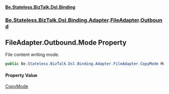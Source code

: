 #### [Be.Stateless.BizTalk.Dsl.Binding](README.md 'README')
### [Be.Stateless.BizTalk.Dsl.Binding.Adapter](Be.Stateless.BizTalk.Dsl.Binding.Adapter.md 'Be.Stateless.BizTalk.Dsl.Binding.Adapter').[FileAdapter](FileAdapter.md 'Be.Stateless.BizTalk.Dsl.Binding.Adapter.FileAdapter').[Outbound](FileAdapter.Outbound.md 'Be.Stateless.BizTalk.Dsl.Binding.Adapter.FileAdapter.Outbound')

## FileAdapter.Outbound.Mode Property

File content writing mode.

```csharp
public Be.Stateless.BizTalk.Dsl.Binding.Adapter.FileAdapter.CopyMode Mode { get; set; }
```

#### Property Value
[CopyMode](FileAdapter.CopyMode.md 'Be.Stateless.BizTalk.Dsl.Binding.Adapter.FileAdapter.CopyMode')